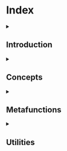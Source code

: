 <!-- Copyright 2024 Feng Mofan
SPDX-License-Identifier: Apache-2.0 -->

<h1>Index</h1>

<!-- Introduction -- Start -->
<details><summary><h2>Introduction</h2></summary>

<h3><a href="./docs/contents/introduction/vocabulary.md">Vocabulary</a></h3>

<h3><a href="./docs/contents/introduction/functional_nature.md">Functional Nature</a></h3>

</details>
<!-- Introduction -- End -->

<!-- Concepts -- Start -->
<details><summary><h2 id="ConceptsExample">Concepts</h2></summary>
  <!-- Mouldivore -- Start -->
  <details><summary><h3>Mouldivore</h3></summary>
    <table>
      <caption><b>Conceptualizations</b></caption>
      <thead>
        <tr>
          <th style="text-align: center">Name</th>
          <th style="text-align: center">Functionality</th>
        </tr>
      </thead>
      <tbody>
        <tr>
          <td><a href="./docs/contents/concepts/mouldivore/all_confess.doc.md">AllConfess</a></td>
          <td>Conceptualize a class template predicate</td>
        </tr>
        <tr>
          <td><a href="./docs/contents/concepts/mouldivore/all_deceive.doc.md">AllDeceive</a></td>
          <td>Conceptualize the negation of a class template predicate</td>
        </tr>
        <tr>
          <td><a href="./docs/contents/concepts/mouldivore/any_confess.doc.md">AnyConfess</a></td>
          <td>Conceptualize a class template predicate</td>
        </tr>
        <tr>
          <td><a href="./docs/contents/concepts/mouldivore/any_deceive.doc.md">AnyDeceive</a></td>
          <td>Conceptualize the negation of a class template predicate</td>
        </tr>
        <tr>
          <td><a href="./docs/contents/concepts/mouldivore/confess.doc.md">Confess</a></td>
          <td>Conceptualize a class template predicate</td>
        </tr>
        <tr>
          <td><a href="./docs/contents/concepts/mouldivore/deceive.doc.md">Deceive</a></td>
          <td>Conceptualize the negation of a class template predicate</td>
        </tr>
      </tbody>
    </table>
  </details>
  <!-- Mouldivore -- End -->

  <!-- Pagelivore -- Start -->
  <details><summary><h3>Pagelivore</h3></summary>
    <table>
      <caption><b>Conceptualizations</b></caption>
      <thead>
        <tr>
          <th style="text-align: center">Name</th>
          <th style="text-align: center">Functionality</th>
        </tr>
      </thead>
      <tbody>
        <tr>
          <td><a href="./docs/contents/concepts/pagelivore/all_clarify.doc.md">AllClarify</a></td>
          <td>Conceptualize a class template predicate</td>
        </tr>
        <tr>
          <td><a href="./docs/contents/concepts/pagelivore/all_confess.doc.md">AllConfess</a></td>
          <td>Conceptualize a class template predicate</td>
        </tr>
        <tr>
          <td><a href="./docs/contents/concepts/pagelivore/all_deceive.doc.md">AllDeceive</a></td>
          <td>Conceptualize the negation of a class template predicate</td>
        </tr>
        <tr>
          <td><a href="./docs/contents/concepts/pagelivore/all_falsify.doc.md">AllFalsify</a></td>
          <td>Conceptualize the negation of a class template predicate</td>
        </tr>
        <tr>
          <td><a href="./docs/contents/concepts/pagelivore/any_clarify.doc.md">AnyClarify</a></td>
          <td>Conceptualize a class template predicate</td>
        </tr>
        <tr>
          <td><a href="./docs/contents/concepts/pagelivore/any_confess.doc.md">AnyConfess</a></td>
          <td>Conceptualize a class template predicate</td>
        </tr>
        <tr>
          <td><a href="./docs/contents/concepts/pagelivore/any_deceive.doc.md">AnyDeceive</a></td>
          <td>Conceptualize the negation of a class template predicate</td>
        </tr>
        <tr>
          <td><a href="./docs/contents/concepts/pagelivore/any_falsify.doc.md">AnyFalsify</a></td>
          <td>Conceptualize the negation of a class template predicate</td>
        </tr>
        <tr>
          <td><a href="./docs/contents/concepts/pagelivore/clarify.doc.md">Clarify</a></td>
          <td>Conceptualize a class template predicate</td>
        </tr>
        <tr>
          <td><a href="./docs/contents/concepts/pagelivore/confess.doc.md">Confess</a></td>
          <td>Conceptualize a class template predicate</td>
        </tr>
        <tr>
          <td><a href="./docs/contents/concepts/pagelivore/deceive.doc.md">Deceive</a></td>
          <td>Conceptualize the negation of a class template predicate</td>
        </tr>
        <tr>
          <td><a href="./docs/contents/concepts/pagelivore/falsify.doc.md">Falsify</a></td>
          <td>Conceptualize the negation of a class template predicate</td>
        </tr>
      </tbody>
    </table>
  </details>
  <!-- Pagelivore -- End -->

  <!-- Typelivore -- Start -->
  <details><summary><h3>Typelivore</h3></summary>
    <table>
      <caption><b>Conceptualizations</b></caption>
      <thead>
        <tr>
          <th style="text-align: center">Name</th>
          <th style="text-align: center">Functionality</th>
        </tr>
      </thead>
      <tbody>
        <tr>
          <td><a href="./docs/contents/concepts/typelivore/all_clarify.doc.md">AllClarify</a></td>
          <td>Conceptualize a callable type predicate</td>
        </tr>
        <tr>
          <td><a href="./docs/contents/concepts/typelivore/all_confess.doc.md">AllConfess</a></td>
          <td>Conceptualize a callable type predicate</td>
        </tr>
        <tr>
          <td><a href="./docs/contents/concepts/typelivore/all_deceive.doc.md">AllDeceive</a></td>
          <td>Conceptualize the negation of a callable type predicate</td>
        </tr>
        <tr>
          <td><a href="./docs/contents/concepts/typelivore/all_falsify.doc.md">AllFalsify</a></td>
          <td>Conceptualize the negation of a callable type predicate</td>
        </tr>
        <tr>
          <td><a href="./docs/contents/concepts/typelivore/any_clarify.doc.md">AnyClarify</a></td>
          <td>Conceptualize a callable type predicate</td>
        </tr>
        <tr>
          <td><a href="./docs/contents/concepts/typelivore/any_confess.doc.md">AnyConfess</a></td>
          <td>Conceptualize a callable type predicate</td>
        </tr>
        <tr>
          <td><a href="./docs/contents/concepts/typelivore/any_deceive.doc.md">AnyDeceive</a></td>
          <td>Conceptualize the negation of a callable type predicate</td>
        </tr>
        <tr>
          <td><a href="./docs/contents/concepts/typelivore/any_falsify.doc.md">AnyFalsify</a></td>
          <td>Conceptualize the negation of a callable type predicate</td>
        </tr>
        <tr>
          <td><a href="./docs/contents/concepts/typelivore/clarify.doc.md">Clarify</a></td>
          <td>Conceptualize a callable type predicate</td>
        </tr>
        <tr>
          <td><a href="./docs/contents/concepts/typelivore/confess.doc.md">Confess</a></td>
          <td>Conceptualize a callable type predicate</td>
        </tr>
        <tr>
          <td><a href="./docs/contents/concepts/typelivore/deceive.doc.md">Deceive</a></td>
          <td>Conceptualize the negation of a callable type predicate</td>
        </tr>
        <tr>
          <td><a href="./docs/contents/concepts/typelivore/falsify.doc.md">Falsify</a></td>
          <td>Conceptualize the negation of a callable type predicate</td>
        </tr>
      </tbody>
    </table>
  </details>
  <!-- Typelivore -- End -->

  <!-- Varybivore -- Start -->
  <details><summary><h3>Varybivore</h3></summary>
    <table>
      <caption><b>Conceptualizations</b></caption>
      <thead>
        <tr>
          <th style="text-align: center">Name</th>
          <th style="text-align: center">Functionality</th>
        </tr>
      </thead>
      <tbody>
        <tr>
          <td><a href="./docs/contents/concepts/varybivore/all_clarify.doc.md">AllClarify</a></td>
          <td>Conceptualize a callable predicate</td>
        </tr>
        <tr>
          <td><a href="./docs/contents/concepts/varybivore/all_confess.doc.md">AllConfess</a></td>
          <td>Conceptualize a callable predicate</td>
        </tr>
        <tr>
          <td><a href="./docs/contents/concepts/varybivore/all_deceive.doc.md">AllDeceive</a></td>
          <td>Conceptualize the negation of a callable predicate</td>
        </tr>
        <tr>
          <td><a href="./docs/contents/concepts/varybivore/all_falsify.doc.md">AllFalsify</a></td>
          <td>Conceptualize the negation of a callable predicate</td>
        </tr>
        <tr>
          <td><a href="./docs/contents/concepts/varybivore/any_clarify.doc.md">AnyClarify</a></td>
          <td>Conceptualize a callable predicate</td>
        </tr>
        <tr>
          <td><a href="./docs/contents/concepts/varybivore/any_confess.doc.md">AnyConfess</a></td>
          <td>Conceptualize a callable predicate</td>
        </tr>
        <tr>
          <td><a href="./docs/contents/concepts/varybivore/any_deceive.doc.md">AnyDeceive</a></td>
          <td>Conceptualize the negation of a callable predicate</td>
        </tr>
        <tr>
          <td><a href="./docs/contents/concepts/varybivore/any_falsify.doc.md">AnyFalsify</a></td>
          <td>Conceptualize the negation of a callable predicate</td>
        </tr>
        <tr>
          <td><a href="./docs/contents/concepts/varybivore/clarify.doc.md">Clarify</a></td>
          <td>Conceptualize a callable predicate</td>
        </tr>
        <tr>
          <td><a href="./docs/contents/concepts/varybivore/confess.doc.md">Confess</a></td>
          <td>Conceptualize a callable predicate</td>
        </tr>
        <tr>
          <td><a href="./docs/contents/concepts/varybivore/deceive.doc.md">Deceive</a></td>
          <td>Conceptualize the negation of a callable predicate</td>
        </tr>
        <tr>
          <td><a href="./docs/contents/concepts/varybivore/falsify.doc.md">Falsify</a></td>
          <td>Conceptualize the negation of a callable predicate</td>
        </tr>
      </tbody>
    </table>
  </details>
  <!-- Varybivore -- End -->
</details>
<!-- Concepts -- End -->

<!-- Metafunctions -- Start -->
<details><summary><h2>Metafunctions</h2></summary>
  <!-- Cotanivore -- Start -->
  <details><summary><h3>Cotanivore</h3></summary>
    <!-- List Modification -- Start -->
    <table>
      <caption><b>List Modifications</b></caption>
      <thead>
        <tr>
          <th style="text-align: center">Name</th>
          <th style="text-align: center">Functionality</th>
        </tr>
      </thead>
      <tbody>
        <tr>
          <td><a href="./docs/contents/metafunctions/cotanivore/kindred_repack.doc.md">KindredRepack</a></td>
          <td>Concatenate packed containers and then invoke an operation</td>
        </tr>
        <tr>
          <td><a href="./docs/contents/metafunctions/cotanivore/paste.doc.md">Paste</a></td>
          <td>Concatenate packed containers</td>
        </tr>
        <tr>
          <td><a href="./docs/contents/metafunctions/cotanivore/typical_paste.doc.md">TypicalPaste</a></td>
          <td>Concatenate packed containers</td>
        </tr>
      </tbody>
    </table>
    <!-- List Modification -- End -->
  </details>
  <!-- Cotanivore -- End -->

  <!-- Mouldivore -- Start -->
  <details><summary><h3>Mouldivore</h3></summary>
    <!-- List Modifications -- Start -->
    <table>
      <caption><b>List Modifications</b></caption>
      <thead>
        <tr>
          <th style="text-align: center">Name</th>
          <th style="text-align: center">Functionality</th>
        </tr>
      </thead>
      <tbody>
        <tr>
          <td><a href="./docs/contents/metafunctions/mouldivore/bi_cognate_classic_plume.doc.md">BiCognateClassicPlume</a></td>
          <td>Transform every item and then invoke an operation with the type results</td>
        </tr>
        <tr>
          <td><a href="./docs/contents/metafunctions/mouldivore/bi_cognate_plume.doc.md">BiCognatePlume</a></td>
          <td>Transform every item and then invoke an operation</td>
        </tr>
        <tr>
          <td><a href="./docs/contents/metafunctions/mouldivore/cognate_classic_modify.doc.md">CognateClassicModify</a></td>
          <td>Transform elements at given positions and then invoke an operation</td>
        </tr>
        <tr>
          <td><a href="./docs/contents/metafunctions/mouldivore/cognate_classic_transform.doc.md">CognateClassicTransform</a></td>
          <td>Transform elements that satisfy all given predicates and then invoke an operation</td>
        </tr>
        <tr>
          <td><a href="./docs/contents/metafunctions/mouldivore/cognate_erase.doc.md">CognateErase</a></td>
          <td>Remove elements within a given range and then invoke an operation</td>
        </tr>
        <tr>
          <td><a href="./docs/contents/metafunctions/mouldivore/cognate_filter.doc.md">CognateFilter</a></td>
          <td>Remove elements that satisfy all given predicates and then invoke an operation</td>
        </tr>
        <tr>
          <td><a href="./docs/contents/metafunctions/mouldivore/cognate_front.doc.md">CognateFront</a></td>
          <td>Collect elements from the front and then invoke an operation</td>
        </tr>
        <tr>
          <td><a href="./docs/contents/metafunctions/mouldivore/cognate_harvest.doc.md">CognateHarvest</a></td>
          <td>Collect the type results of the elements and then invoke an operation</td>
        </tr>
        <tr>
          <td><a href="./docs/contents/metafunctions/mouldivore/cognate_inject.doc.md">CognateInject</a></td>
          <td>Insert another list into a given position and then invoke an operation</td>
        </tr>
        <tr>
          <td><a href="./docs/contents/metafunctions/mouldivore/cognate_insert.doc.md">CognateInsert</a></td>
          <td>Insert elements into given positions and then invoke an operation</td>
        </tr>
        <tr>
          <td><a href="./docs/contents/metafunctions/mouldivore/cognate_modify.doc.md">CognateModify</a></td>
          <td>Transform elements at given positions and then invoke an operation</td>
        </tr>
        <tr>
          <td><a href="./docs/contents/metafunctions/mouldivore/cognate_remove.doc.md">CognateRemove</a></td>
          <td>Remove elements at given positions and then invoke an operation</td>
        </tr>
        <tr>
          <td><a href="./docs/contents/metafunctions/mouldivore/cognate_repeat.doc.md">CognateRepeat</a></td>
          <td>Repeat a list given times and then invoke an operation</td>
        </tr>
        <tr>
          <td><a href="./docs/contents/metafunctions/mouldivore/cognate_reverse.doc.md">CognateReverse</a></td>
          <td>Reverse the order of the elements and then invoke an operation</td>
        </tr>
        <tr>
          <td><a href="./docs/contents/metafunctions/mouldivore/cognate_rotate.doc.md">CognateRotate</a></td>
          <td>Move elements of a given amount from the front to the end and then invoke an operation</td>
        </tr>
        <tr>
          <td><a href="./docs/contents/metafunctions/mouldivore/cognate_slice.doc.md">CognateSlice</a></td>
          <td>Collect elements within a given range and then invoke an operation</td>
        </tr>
        <tr>
          <td><a href="./docs/contents/metafunctions/mouldivore/cognate_transform.doc.md">CognateTransform</a></td>
          <td>Transform elements that satisfy all given predicates and then invoke an operation</td>
        </tr>
        <tr>
          <td><a href="./docs/contents/metafunctions/mouldivore/repack.doc.md">Repack</a></td>
          <td>Concatenate packed containers and then invoke an operation</td>
        </tr>
        <tr>
          <td><a href="./docs/contents/metafunctions/mouldivore/sieve.doc.md">Sieve</a></td>
          <td>Remove elements that satisfy all given predicates</td>
        </tr>
      </tbody>
    </table>
    <!-- List Modifications -- End -->
    <!-- Higher-Order Modifications -- Start -->
    <table>
      <caption><b>Higher-Order Modifications</b></caption>
      <thead>
        <tr>
          <th style="text-align: center">Name</th>
          <th style="text-align: center">Functionality</th>
        </tr>
      </thead>
      <tbody>
        <tr>
          <td><a href="./docs/contents/metafunctions/mouldivore/agent.doc.md">Agent</a></td>
          <td>Invoke an operation with the elements inside a packed container</td>
        </tr>
        <tr>
          <td><a href="./docs/contents/metafunctions/mouldivore/bind_back.doc.md">BindBack</a></td>
          <td>Fix rear arguments of an operation</td>
        </tr>
        <tr>
          <td><a href="./docs/contents/metafunctions/mouldivore/bind_front.doc.md">BindFront</a></td>
          <td>Fix the front arguments of an operation</td>
        </tr>
        <tr>
          <td><a href="./docs/contents/metafunctions/mouldivore/bind.doc.md">Bind</a></td>
          <td>Fix arguments of an operation at given positions</td>
        </tr>
        <tr>
          <td><a href="./docs/contents/metafunctions/mouldivore/classic_trek.doc.md">ClassicTrek</a></td>
          <td>Compose operations</td>
        </tr>
        <tr>
          <td><a href="./docs/contents/metafunctions/mouldivore/classic_trip.doc.md">ClassicTrip</a></td>
          <td>Compose operations</td>
        </tr>
        <tr>
          <td><a href="./docs/contents/metafunctions/mouldivore/conceal.doc.md">Conceal</a></td>
          <td>Reform an operation so that it returns its result using member <code>type</code></td>
        </tr>
        <tr>
          <td><a href="./docs/contents/metafunctions/mouldivore/conjunction.doc.md">Conjunction</a></td>
          <td>Combine predicates using <code>&&</code></td>
        </tr>
        <tr>
          <td><a href="./docs/contents/metafunctions/mouldivore/disjunction.doc.md">Disjunction</a></td>
          <td>Combine predicates using <code>||</code></td>
        </tr>
        <tr>
          <td><a href="./docs/contents/metafunctions/mouldivore/flip.doc.md">Flip</a></td>
          <td>Reverse the first two layers of a metafunction</td>
        </tr>
        <tr>
          <td><a href="./docs/contents/metafunctions/mouldivore/negation.doc.md">Negation</a></td>
          <td>Turn a predicate into its negation</td>
        </tr>
        <tr>
          <td><a href="./docs/contents/metafunctions/mouldivore/reveal.doc.md">Reveal</a></td>
          <td>Reform an operation so that it returns its type result directly</td>
        </tr>
        <tr>
          <td><a href="./docs/contents/metafunctions/mouldivore/skip.doc.md">Skip</a></td>
          <td>Move the 0th layer of a metafunction to the end of its invocation order</td>
        </tr>
        <tr>
          <td><a href="./docs/contents/metafunctions/mouldivore/trek.doc.md">Trek</a></td>
          <td>Compose operations</td>
        </tr>
        <tr>
          <td><a href="./docs/contents/metafunctions/mouldivore/trip.doc.md">Trip</a></td>
          <td>Compose operations</td>
        </tr>
      </tbody>
    </table>
    <!-- Higher-Order Modifications -- End -->
    <!-- List Examinations -- Start -->
    <table>
      <caption><b>List Examinations</b></caption>
      <thead>
        <tr>
          <th style="text-align: center">Name</th>
          <th style="text-align: center">Functionality</th>
        </tr>
      </thead>
      <tbody>
        <tr>
          <td><a href="./docs/contents/metafunctions/mouldivore/among.doc.md">Among</a></td>
          <td>Pick out the container at a given index</td>
        </tr>
        <tr>
          <td><a href="./docs/contents/metafunctions/mouldivore/find.doc.md">Find</a></td>
          <td>Find the first element that satisfies all given predicates</td>
        </tr>
        <tr>
          <td><a href="./docs/contents/metafunctions/mouldivore/independent_find.doc.md">IndependentFind</a></td>
          <td>Find the first element that satisfies all given predicates</td>
        </tr>
        <tr>
          <td><a href="./docs/contents/metafunctions/mouldivore/independent_left_interview.doc.md">IndependentLeftInterview</a></td>
          <td>Find the first element that satisfies all given predicates modified by binding fixed arguments to the front</td>
        </tr>
        <tr>
          <td><a href="./docs/contents/metafunctions/mouldivore/independent_right_interview.doc.md">IndependentRightInterview</a></td>
          <td>Find the first element that satisfies all given predicates modified by binding fixed arguments to the back</td>
        </tr>
        <tr>
          <td><a href="./docs/contents/metafunctions/mouldivore/left_interview.doc.md">LeftInterview</a></td>
          <td>Find the first element that satisfies all given predicates modified by binding fixed arguments to the front</td>
        </tr>
        <tr>
          <td><a href="./docs/contents/metafunctions/mouldivore/left_review.doc.md">LeftReview</a></td>
          <td>Check if every relative-order-preserving pair satisfies a predicate</td>
        </tr>
        <tr>
          <td><a href="./docs/contents/metafunctions/mouldivore/look_for.doc.md">LookFor</a></td>
          <td>Find the first element that satisfies a given predicate</td>
        </tr>
        <tr>
          <td><a href="./docs/contents/metafunctions/mouldivore/right_interview.doc.md">RightInterview</a></td>
          <td>Find the first element that satisfies all given predicates modified by binding fixed arguments to the back</td>
        </tr>
        <tr>
          <td><a href="./docs/contents/metafunctions/mouldivore/right_review.doc.md">RightReview</a></td>
          <td>Check if every relative-order-reversing pair satisfies a predicate</td>
        </tr>
      </tbody>
    </table>
    <!-- List Examinations -- End -->
    <!-- Entity Examinations -- Start -->
    <table>
      <caption><b>Entity Examinations</b></caption>
      <thead>
        <tr>
          <th style="text-align: center">Name</th>
          <th style="text-align: center">Functionality</th>
        </tr>
      </thead>
      <tbody>
        <tr>
          <td><a href="./docs/contents/metafunctions/mouldivore/is_specialization_of.doc.md">IsSpecializationOf</a></td>
          <td>Check if a type is a specialization of a class template</td>
        </tr>
      </tbody>
    </table>
    <!-- Entity Examinations -- End -->
    <!-- Algorithms -- Start -->
    <table>
      <caption><b>Algorithms</b></caption>
      <thead>
        <tr>
          <th style="text-align: center">Name</th>
          <th style="text-align: center">Functionality</th>
        </tr>
      </thead>
      <tbody>
        <tr>
          <td><a href="./docs/contents/metafunctions/mouldivore/classic_recur.doc.md">ClassicRecur</a></td>
          <td>Apply an operation repeatedly until the result satisfies all given predicates</td>
        </tr>
        <tr>
          <td><a href="./docs/contents/metafunctions/mouldivore/fold_left_first.doc.md">FoldLeftFirst</a></td>
          <td>Left-fold a list using an operation with the first element as the initiator</td>
        </tr>
        <tr>
          <td><a href="./docs/contents/metafunctions/mouldivore/fold_left.doc.md">FoldLeft</a></td>
          <td>Left-fold a list using an operation with a given initiator</td>
        </tr>
        <tr>
          <td><a href="./docs/contents/metafunctions/mouldivore/fold_right_last.doc.md">FoldRightLast</a></td>
          <td>Right-fold a list using an operation with the last element as the initiator</td>
        </tr>
        <tr>
          <td><a href="./docs/contents/metafunctions/mouldivore/fold_right.doc.md">FoldRight</a></td>
          <td>Right-fold a list using an operation with a given initiator</td>
        </tr>
        <tr>
          <td><a href="./docs/contents/metafunctions/mouldivore/recur.doc.md">Recur</a></td>
          <td>Apply an operation repeatedly until the result satisfies all given predicates</td>
        </tr>
        <tr>
          <td><a href="./docs/contents/metafunctions/mouldivore/situational.doc.md">Situational</a></td>
          <td>Return the first or the second element according to whether the list of all elements satisfies all given predicates</td>
        </tr>
      </tbody>
    </table>
    <!-- Algorithms -- End -->
  </details>
  <!-- Mouldivore -- End -->

  <!-- Omennivore -- Start -->
  <details><summary><h3>Omennivore</h3></summary>
    <!-- List Modifications -- Start -->
    <table>
      <caption><b>List Modifications</b></caption>
      <thead>
        <tr>
          <th style="text-align: center">Name</th>
          <th style="text-align: center">Functionality</th>
        </tr>
      </thead>
      <tbody>
        <tr>
          <td><a href="./docs/contents/metafunctions/omennivore/bi_harvest.doc.md">BiHarvest</a></td>
          <td>Collect the type results or the value results of the elements and then invoke an operation</td>
        </tr>
        <tr>
          <td><a href="./docs/contents/metafunctions/omennivore/classic_modify_types.doc.md">ClassicModifyTypes</a></td>
          <td>Transform elements at given positions and then invoke an operation</td>
        </tr>
        <tr>
          <td><a href="./docs/contents/metafunctions/omennivore/easy_kindred_repack.doc.md">EasyKindredRepack</a></td>
          <td>Concatenate packed vessels and then invoke an operation</td>
        </tr>
        <tr>
          <td><a href="./docs/contents/metafunctions/omennivore/easy_paste.doc.md">EasyPaste</a></td>
          <td>Concatenate packed vessels</td>
        </tr>
        <tr>
          <td><a href="./docs/contents/metafunctions/omennivore/easy_typical_paste.doc.md">EasyTypicalPaste</a></td>
          <td>Concatenate packed vessels</td>
        </tr>
        <tr>
          <td><a href="./docs/contents/metafunctions/omennivore/extend_back.doc.md">ExtendBack</a></td>
          <td>Append items to the back</td>
        </tr>
        <tr>
          <td><a href="./docs/contents/metafunctions/omennivore/extend_back.doc.md">ExtendFront</a></td>
          <td>Append items to the front</td>
        </tr>
        <tr>
          <td><a href="./docs/contents/metafunctions/omennivore/insert_types.doc.md">InsertTypes</a></td>
          <td>Insert elements into given positions and then invoke an operation</td>
        </tr>
        <tr>
          <td><a href="./docs/contents/metafunctions/omennivore/insert_values.doc.md">InsertValues</a></td>
          <td>Insert variables into given positions and then invoke an operation</td>
        </tr>
        <tr>
          <td><a href="./docs/contents/metafunctions/omennivore/modify_types.doc.md">ModifyTypes</a></td>
          <td>Transform elements at given positions and then invoke an operation</td>
        </tr>
        <tr>
          <td><a href="./docs/contents/metafunctions/omennivore/modify_values.doc.md">ModifyValues</a></td>
          <td>Transform variables at given positions and then invoke an operation</td>
        </tr>
        <tr>
          <td><a href="./docs/contents/metafunctions/omennivore/remove_types.doc.md">RemoveTypes</a></td>
          <td>Remove elements at given positions and then invoke an operation</td>
        </tr>
        <tr>
          <td><a href="./docs/contents/metafunctions/omennivore/remove_values.doc.md">RemoveValues</a></td>
          <td>Remove variables at given positions and then invoke an operation</td>
        </tr>
      </tbody>
    </table>
    <!-- List Modifications -- End -->
    <!-- Higher-Order Modifications -- Start -->
    <table>
      <caption><b>Higher-Order Modifications</b></caption>
      <thead>
        <tr>
          <th style="text-align: center">Name</th>
          <th style="text-align: center">Functionality</th>
        </tr>
      </thead>
      <tbody>
        <tr>
          <td><a href="./docs/contents/metafunctions/omennivore/laborious_press.doc.md">LaboriousPress</a></td>
          <td>Flatten the layers of a metafunction</td>
        </tr>
        <tr>
          <td><a href="./docs/contents/metafunctions/omennivore/press.doc.md">Press</a></td>
          <td>Flatten the layers of a metafunction</td>
        </tr>
        <tr>
          <td><a href="./docs/contents/metafunctions/omennivore/send.doc.md">Send</a></td>
          <td>Invoke an operation with the items inside a packed vessel</td>
        </tr>
      </tbody>
    </table>
    <!-- Higher-Order Modifications -- End -->
    <!-- Entity Examinations -- Start -->
    <table>
      <caption><b>Entity Examinations</b></caption>
      <thead>
        <tr>
          <th style="text-align: center">Name</th>
          <th style="text-align: center">Functionality</th>
        </tr>
      </thead>
      <tbody>
        <tr>
          <td><a href="./docs/contents/metafunctions/omennivore/among.doc.md">Among</a></td>
          <td>Pick out the item at a given index from a packed vessel</td>
        </tr>
        <tr>
          <td><a href="./docs/contents/metafunctions/omennivore/is_calmful.doc.md">IsCalmful</a></td>
          <td>Check if a type is a packed <code>Calm</code></td>
        </tr>
        <tr>
          <td><a href="./docs/contents/metafunctions/omennivore/is_coolful.doc.md">IsCoolful</a></td>
          <td>Check if a type is a packed <code>Cool</code></td>
        </tr>
        <tr>
          <td><a href="./docs/contents/metafunctions/omennivore/is_dawnful.doc.md">IsDawnful</a></td>
          <td>Check if a type is a packed <code>Dawn</code></td>
        </tr>
        <tr>
          <td><a href="./docs/contents/metafunctions/omennivore/is_flowful.doc.md">IsFlowful</a></td>
          <td>Check if a type is a packed <code>Flow</code></td>
        </tr>
        <tr>
          <td><a href="./docs/contents/metafunctions/omennivore/is_glowful.doc.md">IsGlowful</a></td>
          <td>Check if a type is a packed <code>Glow</code></td>
        </tr>
        <tr>
          <td><a href="./docs/contents/metafunctions/omennivore/is_gritful.doc.md">IsGritful</a></td>
          <td>Check if a type is a packed <code>Grit</code></td>
        </tr>
        <tr>
          <td><a href="./docs/contents/metafunctions/omennivore/is_hailful.doc.md">IsHailful</a></td>
          <td>Check if a type is a packed <code>Hail</code></td>
        </tr>
        <tr>
          <td><a href="./docs/contents/metafunctions/omennivore/is_moldful.doc.md">IsMoldful</a></td>
          <td>Check if a type is a packed <code>Mold</code></td>
        </tr>
        <tr>
          <td><a href="./docs/contents/metafunctions/omennivore/is_pageful.doc.md">IsPageful</a></td>
          <td>Check if a type is a packed <code>Page</code></td>
        </tr>
        <tr>
          <td><a href="./docs/contents/metafunctions/omennivore/is_railful.doc.md">IsRailful</a></td>
          <td>Check if a type is a packed <code>Rail</code></td>
        </tr>
        <tr>
          <td><a href="./docs/contents/metafunctions/omennivore/is_roadful.doc.md">IsRoadful</a></td>
          <td>Check if a type is a packed <code>Road</code></td>
        </tr>
        <tr>
          <td><a href="./docs/contents/metafunctions/omennivore/is_sailful.doc.md">IsSailful</a></td>
          <td>Check if a type is a packed <code>Sail</code></td>
        </tr>
        <tr>
          <td><a href="./docs/contents/metafunctions/omennivore/is_snowful.doc.md">IsSnowful</a></td>
          <td>Check if a type is a packed <code>Snow</code></td>
        </tr>
        <tr>
          <td><a href="./docs/contents/metafunctions/omennivore/is_willful.doc.md">IsWillful</a></td>
          <td>Check if a type is a packed <code>Will</code></td>
        </tr>
        <tr>
          <td><a href="./docs/contents/metafunctions/omennivore/total.doc.md">Total</a></td>
          <td>Count the number of items contained in a packed vessel</td>
        </tr>
        <tr>
          <td><a href="./docs/contents/metafunctions/omennivore/typical_among.doc.md">TypicalAmong</a></td>
          <td>Pick out the item at a given index from a packed vessel</td>
        </tr>
      </tbody>
    </table>
    <!-- Entity Examinations -- End -->
    <!-- Algorithms -- Start -->
    <table>
      <thead>
        <caption><b>Algorithms</b></caption>
        <tr>
          <th style="text-align: center">Name</th>
          <th style="text-align: center">Functionality</th>
        </tr>
      </thead>
      <tbody>
        <tr>
          <td><a href="./docs/contents/metafunctions/omennivore/zip.doc.md">Zip</a></td>
          <td>Zip packed vessels</td>
        </tr>
      </tbody>
    </table>
    <!-- Algorithms -- Start -->
  </details>
  <!-- Omennivore -- End -->

  <!-- Pagelivore -- Start -->
  <details><summary><h3>Pagelivore</h3></summary>
    <!-- List Modifications -- Start -->
    <table>
      <caption><b>List Modifications</b></caption>
      <thead>
        <tr>
          <th style="text-align: center">Name</th>
          <th style="text-align: center">Functionality</th>
        </tr>
      </thead>
      <tbody>
        <tr>
          <td><a href="./docs/contents/metafunctions/pagelivore/bi_cognate_gauge.doc.md">BiCognateGauge</a></td>
          <td>Transform every item and then invoke an operation with the value results</td>
        </tr>
        <tr>
          <td><a href="./docs/contents/metafunctions/pagelivore/cognate_erase.doc.md">CognateErase</a></td>
          <td>Remove variables within a given range and then invoke an operation</td>
        </tr>
        <tr>
          <td><a href="./docs/contents/metafunctions/pagelivore/cognate_filter.doc.md">CognateFilter</a></td>
          <td>Remove variables that satisfy all given predicates and then invoke an operation</td>
        </tr>
        <tr>
          <td><a href="./docs/contents/metafunctions/pagelivore/cognate_front.doc.md">CognateFront</a></td>
          <td>Collect variables from the front and then invoke an operation</td>
        </tr>
        <tr>
          <td><a href="./docs/contents/metafunctions/pagelivore/cognate_harvest.doc.md">CognateHarvest</a></td>
          <td>Collect the value results of the elements and then invoke an operation</td>
        </tr>
        <tr>
          <td><a href="./docs/contents/metafunctions/pagelivore/cognate_inject.doc.md">CognateInject</a></td>
          <td>Insert another list into a given position and then invoke an operation</td>
        </tr>
        <tr>
          <td><a href="./docs/contents/metafunctions/pagelivore/cognate_insert.doc.md">CognateInsert</a></td>
          <td>Insert variables into given positions and then invoke an operation</td>
        </tr>
        <tr>
          <td><a href="./docs/contents/metafunctions/pagelivore/cognate_modify.doc.md">CognateModify</a></td>
          <td>Transform variables at given positions and then invoke an operation</td>
        </tr>
        <tr>
          <td><a href="./docs/contents/metafunctions/pagelivore/cognate_remove.doc.md">CognateRemove</a></td>
          <td>Remove variables at given positions and then invoke an operation</td>
        </tr>
        <tr>
          <td><a href="./docs/contents/metafunctions/pagelivore/cognate_repeat.doc.md">CognateRepeat</a></td>
          <td>Repeat a list given times and then invoke an operation</td>
        </tr>
        <tr>
          <td><a href="./docs/contents/metafunctions/pagelivore/cognate_reverse.doc.md">CognateReverse</a></td>
          <td>Reverse the order of the variables and then invoke an operation</td>
        </tr>
        <tr>
          <td><a href="./docs/contents/metafunctions/pagelivore/cognate_rise.doc.md">CognateRise</a></td>
          <td>Arrange variables in ascending order and then invoke an operation</td>
        </tr>
        <tr>
          <td><a href="./docs/contents/metafunctions/pagelivore/cognate_rotate.doc.md">CognateRotate</a></td>
          <td>Move variables of a given amount from the front to the end and then invoke an operation</td>
        </tr>
        <tr>
          <td><a href="./docs/contents/metafunctions/pagelivore/cognate_segment.doc.md">CognateSegment</a></td>
          <td>Collect the differences between adjacent variables and then invoke an operation</td>
        </tr>
        <tr>
          <td><a href="./docs/contents/metafunctions/pagelivore/cognate_slice.doc.md">CognateSlice</a></td>
          <td>Collect variables within a given range and then invoke an operation</td>
        </tr>
        <tr>
          <td><a href="./docs/contents/metafunctions/pagelivore/cognate_transform.doc.md">CognateTransform</a></td>
          <td>Transform variables that satisfy all given predicates and then invoke an operation</td>
        </tr>
        <tr>
          <td><a href="./docs/contents/metafunctions/pagelivore/repack.doc.md">Repack</a></td>
          <td>Concatenate packed sequences and then invoke an operation</td>
        </tr>
        <tr>
          <td><a href="./docs/contents/metafunctions/pagelivore/sieve.doc.md">Sieve</a></td>
          <td>Remove variables that satisfy all given predicates</td>
        </tr>
      </tbody>
    </table>
    <!-- List Modifications -- End -->
    <!-- Higher-Order Modifications -- Start -->
    <table>
      <caption><b>Higher-Order Modifications</b></caption>
      <thead>
        <tr>
          <th style="text-align: center">Name</th>
          <th style="text-align: center">Functionality</th>
        </tr>
      </thead>
      <tbody>
        <tr>
          <td><a href="./docs/contents/metafunctions/pagelivore/agent.doc.md">Agent</a></td>
          <td>Invoke an operation with the variables inside a packed sequence</td>
        </tr>
        <tr>
          <td><a href="./docs/contents/metafunctions/pagelivore/bind_back.doc.md">BindBack</a></td>
          <td>Fix rear arguments of an operation</td>
        </tr>
        <tr>
          <td><a href="./docs/contents/metafunctions/pagelivore/bind_front.doc.md">BindFront</a></td>
          <td>Fix the front arguments of an operation</td>
        </tr>
        <tr>
          <td><a href="./docs/contents/metafunctions/pagelivore/bind.doc.md">Bind</a></td>
          <td>Fix arguments of an operation at given positions</td>
        </tr>
        <tr>
          <td><a href="./docs/contents/metafunctions/pagelivore/classic_trek.doc.md">ClassicTrek</a></td>
          <td>Compose operations</td>
        </tr>
        <tr>
          <td><a href="./docs/contents/metafunctions/pagelivore/classic_trip.doc.md">ClassicTrip</a></td>
          <td>Compose operations</td>
        </tr>
        <tr>
          <td><a href="./docs/contents/metafunctions/pagelivore/conceal.doc.md">Conceal</a></td>
          <td>Reform an operation so that it returns its result using member <code>type</code></td>
        </tr>
        <tr>
          <td><a href="./docs/contents/metafunctions/pagelivore/conjunction.doc.md">Conjunction</a></td>
          <td>Combine predicates using <code>&&</code></td>
        </tr>
        <tr>
          <td><a href="./docs/contents/metafunctions/pagelivore/disjunction.doc.md">Disjunction</a></td>
          <td>Combine predicates using <code>||</code></td>
        </tr>
        <tr>
          <td><a href="./docs/contents/metafunctions/pagelivore/flip.doc.md">Flip</a></td>
          <td>Reverse the first two layers of a metafunction</td>
        </tr>
        <tr>
          <td><a href="./docs/contents/metafunctions/pagelivore/negation.doc.md">Negation</a></td>
          <td>Turn a predicate into its negation</td>
        </tr>
        <tr>
          <td><a href="./docs/contents/metafunctions/pagelivore/reveal.doc.md">Reveal</a></td>
          <td>Reform an operation so that it returns its type result directly</td>
        </tr>
        <tr>
          <td><a href="./docs/contents/metafunctions/pagelivore/skip.doc.md">Skip</a></td>
          <td>Move the 0th layer of a metafunction to the end of its invocation order</td>
        </tr>
        <tr>
          <td><a href="./docs/contents/metafunctions/pagelivore/trek.doc.md">Trek</a></td>
          <td>Compose operations</td>
        </tr>
        <tr>
          <td><a href="./docs/contents/metafunctions/pagelivore/trip.doc.md">Trip</a></td>
          <td>Compose operations</td>
        </tr>
      </tbody>
    </table>
    <!-- Higher-Order Modifications -- End -->
    <!-- List Examinations -- Start -->
    <table>
      <caption><b>List Examinations</b></caption>
      <thead>
        <tr>
          <th style="text-align: center">Name</th>
          <th style="text-align: center">Functionality</th>
        </tr>
      </thead>
      <tbody>
        <tr>
          <td><a href="./docs/contents/metafunctions/pagelivore/among.doc.md">Among</a></td>
          <td>Pick out the sequence at a given index</td>
        </tr>
        <tr>
          <td><a href="./docs/contents/metafunctions/pagelivore/cognate_observe.doc.md">CognateObserve</a></td>
          <td>Collect indices of variables that are true and then invoke an operation</td>
        </tr>
        <tr>
          <td><a href="./docs/contents/metafunctions/pagelivore/find.doc.md">Find</a></td>
          <td>Find the first variable that satisfies all given predicates</td>
        </tr>
        <tr>
          <td><a href="./docs/contents/metafunctions/pagelivore/independent_find.doc.md">IndependentFind</a></td>
          <td>Find the first variable that satisfies all given predicates</td>
        </tr>
        <tr>
          <td><a href="./docs/contents/metafunctions/pagelivore/independent_left_interview.doc.md">IndependentLeftInterview</a></td>
          <td>Find the first variable that satisfies all given predicates modified by binding fixed arguments to the front</td>
        </tr>
        <tr>
          <td><a href="./docs/contents/metafunctions/pagelivore/independent_right_interview.doc.md">IndependentRightInterview</a></td>
          <td>Find the first variable that satisfies all given predicates modified by binding fixed arguments to the back</td>
        </tr>
        <tr>
          <td><a href="./docs/contents/metafunctions/pagelivore/left_interview.doc.md">LeftInterview</a></td>
          <td>Find the first variable that satisfies all given predicates modified by binding fixed arguments to the front</td>
        </tr>
        <tr>
          <td><a href="./docs/contents/metafunctions/pagelivore/left_review.doc.md">LeftReview</a></td>
          <td>Check if every relative-order-preserving pair satisfies a predicate</td>
        </tr>
        <tr>
          <td><a href="./docs/contents/metafunctions/pagelivore/look_for.doc.md">LookFor</a></td>
          <td>Find the first variable that satisfies a given predicate</td>
        </tr>
        <tr>
          <td><a href="./docs/contents/metafunctions/pagelivore/right_interview.doc.md">RightInterview</a></td>
          <td>Find the first variable that satisfies all given predicates modified by binding fixed arguments to the back</td>
        </tr>
        <tr>
          <td><a href="./docs/contents/metafunctions/pagelivore/right_review.doc.md">RightReview</a></td>
          <td>Check if every relative-order-reversing pair satisfies a predicate</td>
        </tr>
        <tr>
          <td><a href="./docs/contents/metafunctions/pagelivore/terse_independent_find.doc.md">TerseIndependentFind</a></td>
          <td>Find the first variable that satisfies all given predicates</td>
        </tr>
        <tr>
          <td><a href="./docs/contents/metafunctions/pagelivore/terse_independent_left_interview.doc.md">TerseIndependentLeftInterview</a></td>
          <td>Find the first variable that satisfies all given predicates modified by binding fixed arguments to the front</td>
        </tr>
        <tr>
          <td><a href="./docs/contents/metafunctions/pagelivore/terse_independent_right_interview.doc.md">TerseIndependentRightInterview</a></td>
          <td>Find the first variable that satisfies all given predicates modified by binding fixed arguments to the back</td>
        </tr>
      </tbody>
    </table>
    <!-- List Examinations -- End -->
    <!-- Entity Examinations -- Start -->
    <table>
      <caption><b>Entity Examinations</b></caption>
      <thead>
        <tr>
          <th style="text-align: center">Name</th>
          <th style="text-align: center">Functionality</th>
        </tr>
      </thead>
      <tbody>
        <tr>
          <td><a href="./docs/contents/metafunctions/pagelivore/is_specialization_of.doc.md">IsSpecializationOf</a></td>
          <td>Check if a type is a specialization of a class template</td>
        </tr>
      </tbody>
    </table>
    <!-- Item Examination -- End -->
    <!-- Algorithms -- Start -->
    <table>
      <caption><b>Algorithms</b></caption>
      <thead>
        <tr>
          <th style="text-align: center">Name</th>
          <th style="text-align: center">Functionality</th>
        </tr>
      </thead>
      <tbody>
        <tr>
          <td><a href="./docs/contents/metafunctions/pagelivore/fold_left_first.doc.md">FoldLeftFirst</a></td>
          <td>Left-fold a list using an operation with the first variable as the initiator</td>
        </tr>
        <tr>
          <td><a href="./docs/contents/metafunctions/pagelivore/fold_left.doc.md">FoldLeft</a></td>
          <td>Left-fold a list using an operation with a given initiator</td>
        </tr>
        <tr>
          <td><a href="./docs/contents/metafunctions/pagelivore/fold_right_last.doc.md">FoldRightLast</a></td>
          <td>Right-fold a list using an operation with the last variable as the initiator</td>
        </tr>
        <tr>
          <td><a href="./docs/contents/metafunctions/pagelivore/fold_right.doc.md">FoldRight</a></td>
          <td>Right-fold a list using an operation with a given initiator</td>
        </tr>
        <tr>
          <td><a href="./docs/contents/metafunctions/pagelivore/situational.doc.md">Situational</a></td>
          <td>Return the first or the second variable according to whether the list of all variables satisfies all given predicates</td>
        </tr>
      </tbody>
    </table>
    <!-- Algorithms -- End -->
  </details>
  <!-- Pagelivore -- End -->

  <!-- Raillivore -- Start -->
  <details><summary><h3>Raillivore</h3></summary>
    <!-- Higher-Order Modifications -- Start -->
    <table>
      <caption><b>Higher-Order Modifications</b></caption>
      <thead>
        <tr>
          <th style="text-align: center">Name</th>
          <th style="text-align: center">Functionality</th>
        </tr>
      </thead>
      <tbody>
        <tr>
          <td><a href="./docs/contents/metafunctions/raillivore/agent.doc.md">Agent</a></td>
          <td>Invoke an operation with the sequences inside a packed stockroom</td>
        </tr>
        <tr>
          <td><a href="./docs/contents/metafunctions/raillivore/bind_back.doc.md">BindBack</a></td>
          <td>Fix rear arguments of an operation</td>
        </tr>
        <tr>
          <td><a href="./docs/contents/metafunctions/raillivore/bind_front.doc.md">BindFront</a></td>
          <td>Fix the front arguments of an operation</td>
        </tr>
        <tr>
          <td><a href="./docs/contents/metafunctions/raillivore/classic_trek.doc.md">ClassicTrek</a></td>
          <td>Compose operations</td>
        </tr>
        <tr>
          <td><a href="./docs/contents/metafunctions/raillivore/classic_trip.doc.md">ClassicTrip</a></td>
          <td>Compose operations</td>
        </tr>
        <tr>
          <td><a href="./docs/contents/metafunctions/raillivore/conceal.doc.md">Conceal</a></td>
          <td>Reform an operation so that it returns its result using member <code>type</code></td>
        </tr>
        <tr>
          <td><a href="./docs/contents/metafunctions/raillivore/flip.doc.md">Flip</a></td>
          <td>Reverse the first two layers of a metafunction</td>
        </tr>
        </tr>
        <tr>
          <td><a href="./docs/contents/metafunctions/raillivore/reveal.doc.md">Reveal</a></td>
          <td>Reform an operation so that it returns its type result directly</td>
        </tr>
        <tr>
          <td><a href="./docs/contents/metafunctions/raillivore/skip.doc.md">Skip</a></td>
          <td>Move the 0th layer of a metafunction to the end of its invocation order</td>
        </tr>
        <tr>
          <td><a href="./docs/contents/metafunctions/raillivore/trek.doc.md">Trek</a></td>
          <td>Compose operations</td>
        </tr>
        <tr>
          <td><a href="./docs/contents/metafunctions/raillivore/trip.doc.md">Trip</a></td>
          <td>Compose operations</td>
        </tr>
      </tbody>
    </table>
    <!-- Higher-Order Modifications -- End -->
  </details>
  <!-- Raillivore -- End -->

  <!-- Roadrivore -- Start -->
  <details><summary><h3>Roadrivore</h3></summary>
    <!-- Higher-Order Modifications -- Start -->
    <table>
      <caption><b>Higher-Order Modifications</b></caption>
      <thead>
        <tr>
          <th style="text-align: center">Name</th>
          <th style="text-align: center">Functionality</th>
        </tr>
      </thead>
      <tbody>
        <tr>
          <td><a href="./docs/contents/metafunctions/roadrivore/agent.doc.md">Agent</a></td>
          <td>Invoke an operation with the sequences inside a packed stockroom</td>
        </tr>
        <tr>
          <td><a href="./docs/contents/metafunctions/roadrivore/bind_back.doc.md">BindBack</a></td>
          <td>Fix rear arguments of an operation</td>
        </tr>
        <tr>
          <td><a href="./docs/contents/metafunctions/roadrivore/bind_front.doc.md">BindFront</a></td>
          <td>Fix the front arguments of an operation</td>
        </tr>
        <tr>
          <td><a href="./docs/contents/metafunctions/roadrivore/classic_trek.doc.md">ClassicTrek</a></td>
          <td>Compose operations</td>
        </tr>
        <tr>
          <td><a href="./docs/contents/metafunctions/roadrivore/classic_trip.doc.md">ClassicTrip</a></td>
          <td>Compose operations</td>
        </tr>
        <tr>
          <td><a href="./docs/contents/metafunctions/roadrivore/conceal.doc.md">Conceal</a></td>
          <td>Reform an operation so that it returns its result using member <code>type</code></td>
        </tr>
        <tr>
          <td><a href="./docs/contents/metafunctions/roadrivore/flip.doc.md">Flip</a></td>
          <td>Reverse the first two layers of a metafunction</td>
        </tr>
        </tr>
        <tr>
          <td><a href="./docs/contents/metafunctions/roadrivore/reveal.doc.md">Reveal</a></td>
          <td>Reform an operation so that it returns its type result directly</td>
        </tr>
        <tr>
          <td><a href="./docs/contents/metafunctions/roadrivore/skip.doc.md">Skip</a></td>
          <td>Move the 0th layer of a metafunction to the end of its invocation order</td>
        </tr>
        <tr>
          <td><a href="./docs/contents/metafunctions/roadrivore/trek.doc.md">Trek</a></td>
          <td>Compose operations</td>
        </tr>
        <tr>
          <td><a href="./docs/contents/metafunctions/roadrivore/trip.doc.md">Trip</a></td>
          <td>Compose operations</td>
        </tr>
      </tbody>
    </table>
    <!-- Higher-Order Modifications -- End -->
  </details>
  <!-- Roadrivore -- End -->

  <!-- Sequnivore -- Start -->
  <details><summary><h3>Sequnivore</h3></summary>
    <!-- List Modifications -- Start -->
    <table>
      <caption><b>List Modifications</b></caption>
      <thead>
        <tr>
          <th style="text-align: center">Name</th>
          <th style="text-align: center">Functionality</th>
        </tr>
      </thead>
      <tbody>
        <tr>
          <td><a href="./docs/contents/metafunctions/sequnivore/kindred_repack.doc.md">KindredRepack</a></td>
          <td>Concatenate packed sequences and then invoke an operation</td>
        </tr>
        <tr>
          <td><a href="./docs/contents/metafunctions/sequnivore/paste.doc.md">Paste</a></td>
          <td>Concatenate packed sequences</td>
        </tr>
        <tr>
          <td><a href="./docs/contents/metafunctions/sequnivore/typical_paste.doc.md">TypicalPaste</a></td>
          <td>Concatenate packed sequences</td>
        </tr>
      </tbody>
    </table>
    <!-- List Modifications -- End -->
  </details>
  <!-- Sequnivore -- End -->

  <!-- Stockivore -- Start -->
  <details><summary><h3>Stockivore</h3></summary>
    <!-- List Modifications -- Start -->
    <table>
      <caption><b>List Modifications</b></caption>
      <thead>
        <tr>
          <th style="text-align: center">Name</th>
          <th style="text-align: center">Functionality</th>
        </tr>
      </thead>
      <tbody>
        <tr>
          <td><a href="./docs/contents/metafunctions/stockivore/kindred_repack.doc.md">KindredRepack</a></td>
          <td>Concatenate packed stockrooms and then invoke an operation</td>
        </tr>
        <tr>
          <td><a href="./docs/contents/metafunctions/stockivore/paste.doc.md">Paste</td>
          <td>Concatenate packed stockrooms</td>
        </tr>
        <tr>
          <td><a href="./docs/contents/metafunctions/stockivore/typical_paste.doc.md">TypicalPaste</td>
          <td>Concatenate packed stockrooms</td>
        </tr>
      </tbody>
    </table>
    <!-- List Modifications -- End -->
  </details>
  <!-- Stockivore -- End -->

  <!-- Typelivore -- Start -->
  <details><summary><h3>Typelivore</h3></summary>
    <!-- List Modifications -- Start -->
    <table>
      <caption><b>List Modifications</b></caption>
      <thead>
        <tr>
          <th style="text-align: center">Name</th>
          <th style="text-align: center">Functionality</th>
        </tr>
      </thead>
      <tbody>
        <tr>
          <td><a href="./docs/contents/metafunctions/typelivore/classic_plume.doc.md">ClassicPlume</a></td>
          <td>Transform every element and then invoke an operation with the type results</td>
        </tr>
        <tr>
          <td><a href="./docs/contents/metafunctions/typelivore/conjure_set.doc.md">ConjureSet</a></td>
          <td>Collect all unique elements</td>
        </tr>
        <tr>
          <td><a href="./docs/contents/metafunctions/typelivore/diversity.doc.md">Diversity</a></td>
          <td>Collect all unique elements from a set and a list</td>
        </tr>
        <tr>
          <td><a href="./docs/contents/metafunctions/typelivore/duplicate.doc.md">Duplicate</a></td>
          <td>Create copies of an element and then invoke an operation</td>
        </tr>
        <tr>
          <td><a href="./docs/contents/metafunctions/typelivore/erase.doc.md">Erase</a></td>
          <td>Remove elements within a given range and then invoke an operation</td>
        </tr>
        <tr>
          <td><a href="./docs/contents/metafunctions/typelivore/front.doc.md">Front</a></td>
          <td>Collect elements from the front and then invoke an operation</td>
        </tr>
        <tr>
          <td><a href="./docs/contents/metafunctions/typelivore/gauge.doc.md">Gauge</a></td>
          <td>Transform every element and then invoke an operation with the value results</td>
        </tr>
        <tr>
          <td><a href="./docs/contents/metafunctions/typelivore/inject.doc.md">Inject</a></td>
          <td>Insert another list into a given position and then invoke an operation</td>
        </tr>
        <tr>
          <td><a href="./docs/contents/metafunctions/typelivore/make_set.doc.md">MakeSet</a></td>
          <td>Collect all unique elements</td>
        </tr>
        <tr>
          <td><a href="./docs/contents/metafunctions/typelivore/plume.doc.md">Plume</a></td>
          <td>Transform every element and then invoke an operation</td>
        </tr>
        <tr>
          <td><a href="./docs/contents/metafunctions/typelivore/pop.doc.md">Pop</a></td>
          <td>Remove the last element</td>
        </tr>
        <tr>
          <td><a href="./docs/contents/metafunctions/typelivore/reiterate.doc.md">Reiterate</a></td>
          <td>Repeat a list given times</td>
        </tr>
        <tr>
          <td><a href="./docs/contents/metafunctions/typelivore/rotate.doc.md">Rotate</a></td>
          <td>Move elements of a given amount from the front to the end and then invoke an operation</td>
        </tr>
        <tr>
          <td><a href="./docs/contents/metafunctions/typelivore/sensible_classic_plume.doc.md">SensibleClassicPlume</a></td>
          <td>Transform every element and then invoke an operation with the type results</td>
        </tr>
        <tr>
          <td><a href="./docs/contents/metafunctions/typelivore/sensible_gauge.doc.md">SensibleGauge</a></td>
          <td>Transform every element and then invoke an operation with the value results</td>
        </tr>
        <tr>
          <td><a href="./docs/contents/metafunctions/typelivore/sensible_plume.doc.md">SensiblePlume</a></td>
          <td>Transform every element and then invoke an operation</td>
        </tr>
        <tr>
          <td><a href="./docs/contents/metafunctions/typelivore/slice.doc.md">Slice</a></td>
          <td>Collect elements within a given range and then invoke an operation</td>
        </tr>
        <tr>
          <td><a href="./docs/contents/metafunctions/typelivore/turn_over.doc.md">TurnOver</a></td>
          <td>Reverse the order of the elements</td>
        </tr>
        <tr>
          <td><a href="./docs/contents/metafunctions/typelivore/typical_conjure_set.doc.md">TypicalConjureSet</a></td>
          <td>Collect all unique elements</td>
        </tr>
        <tr>
          <td><a href="./docs/contents/metafunctions/typelivore/typical_diversity.doc.md">TypicalDiversity</a></td>
          <td>Collect all unique elements from a set and a list</td>
        </tr>
        <tr>
          <td><a href="./docs/contents/metafunctions/typelivore/typical_pop.doc.md">TypicalPop</a></td>
          <td>Remove the last element</td>
        </tr>
        <tr>
          <td><a href="./docs/contents/metafunctions/typelivore/typical_reiterate.doc.md">TypicalReiterate</a></td>
          <td>Repeat a list given times</td>
        </tr>
        <tr>
          <td><a href="./docs/contents/metafunctions/typelivore/typical_turn_over.doc.md">TypicalTurnOver</a></td>
          <td>Reverse the order of the elements</td>
        </tr>
        <tr>
          <td><a href="./docs/contents/metafunctions/typelivore/upend.doc.md">Upend</a></td>
          <td>Reverse the order of the elements and then invoke an operation</td>
        </tr>
      </tbody>
    </table>
    <!-- List Modifications -- End -->
    <!-- List Examinations -- Start -->
    <table>
      <caption><b>List Examinations</b></caption>
      <thead>
        <tr>
          <th style="text-align: center">Name</th>
          <th style="text-align: center">Functionality</th>
        </tr>
      </thead>
      <tbody>
        <tr>
          <td><a href="./docs/contents/metafunctions/typelivore/amid.doc.md">Amid</a></td>
          <td>Pick out the element at a given index</td>
        </tr>
        <tr>
          <td><a href="./docs/contents/metafunctions/typelivore/amidst.doc.md">Amidst</a></td>
          <td>Pick out the element at a given index</td>
        </tr>
        <tr>
          <td><a href="./docs/contents/metafunctions/typelivore/among.doc.md">Among</a></td>
          <td>Pick out the element at a given index</td>
        </tr>
        <tr>
          <td><a href="./docs/contents/metafunctions/typelivore/are_distinct.doc.md">AreDistinct</a></td>
          <td>Check if every element is unique</td>
        </tr>
        <tr>
          <td><a href="./docs/contents/metafunctions/typelivore/are_overlapping.doc.md">AreOverlapping</a></td>
          <td>Check if a set and a list overlap</td>
        </tr>
        <tr>
          <td><a href="./docs/contents/metafunctions/typelivore/are_unique.doc.md">AreUnique</a></td>
          <td>Check if every element is unique</td>
        </tr>
        <tr>
          <td><a href="./docs/contents/metafunctions/typelivore/contains.doc.md">Contains</a></td>
          <td>Check if an element exists</td>
        </tr>
        <tr>
          <td><a href="./docs/contents/metafunctions/typelivore/has.doc.md">Has</a></td>
          <td>Check if a list contains every element of another list</td>
        </tr>
        <tr>
          <td><a href="./docs/contents/metafunctions/typelivore/kindred_find.doc.md">KindredFind</a></td>
          <td>Find the first element that satisfies all given predicates</td>
        </tr>
        <tr>
          <td><a href="./docs/contents/metafunctions/typelivore/kindred_left_interview.doc.md">KindredLeftInterview</a></td>
          <td>Find the first element that satisfies all given predicates modified by binding fixed arguments to the front</td>
        </tr>
        <tr>
          <td><a href="./docs/contents/metafunctions/typelivore/kindred_look_for.doc.md">KindredLookFor</a></td>
          <td>Find the first element that satisfies all given predicates</td>
        </tr>
        <tr>
          <td><a href="./docs/contents/metafunctions/typelivore/kindred_right_interview.doc.md">KindredRightInterview</a></td>
          <td>Find the first element that satisfies all given predicates modified by binding fixed arguments to the back</td>
        </tr>
        <tr>
          <td><a href="./docs/contents/metafunctions/typelivore/reconformed_kindred_left_interview.doc.md">ReconformedKindredLeftInterview</a></td>
          <td>Find the first element that satisfies all given predicates modified by binding fixed arguments to the front</td>
        </tr>
        <tr>
          <td><a href="./docs/contents/metafunctions/typelivore/sensible_left_interview.doc.md">SensibleLeftInterview</a></td>
          <td>Find the first element that satisfies all given predicates modified by binding fixed arguments to the front</td>
        </tr>
        <tr>
          <td><a href="./docs/contents/metafunctions/typelivore/sensible_right_interview.doc.md">SensibleRightInterview</a></td>
          <td>Find the first element that satisfies all given predicates modified by binding fixed arguments to the back</td>
        </tr>
        <tr>
          <td><a href="./docs/contents/metafunctions/typelivore/set_contains.doc.md">SetContains</a></td>
          <td>Check if an element exists in a set</td>
        </tr>
        <tr>
          <td><a href="./docs/contents/metafunctions/typelivore/typical_among.doc.md">TypicalAmong</a></td>
          <td>Pick out the element at a given index</td>
        </tr>
      </tbody>
    </table>
    <!-- List Examinations -- End -->
    <!-- Entity Examinations -- Start -->
    <table>
      <caption><b>Entity Examinations</b></caption>
      <thead>
        <tr>
          <th style="text-align: center">Name</th>
          <th style="text-align: center">Functionality</th>
        </tr>
      </thead>
      <tbody>
        <tr>
          <td><a href="./docs/contents/metafunctions/typelivore/is_different_from.doc.md">IsDifferentFrom</a></td>
          <td>Check if an element is different from another</td>
        </tr>
        <tr>
          <td><a href="./docs/contents/metafunctions/typelivore/is_different.doc.md">IsDifferent</a></td>
          <td>Check if the first element is different from the others</td>
        </tr>
        <tr>
          <td><a href="./docs/contents/metafunctions/typelivore/is_same_as.doc.md">IsSameAs</a></td>
          <td>Check if an element is the same as another</td>
        </tr>
        <tr>
          <td><a href="./docs/contents/metafunctions/typelivore/is_same.doc.md">IsSame</a></td>
          <td>Check if the first element is the same as the others</td>
        </tr>
      </tbody>
    </table>
    <!-- Entity Examinations -- Start -->
    <!-- Algorithms -- Start -->
    <table>
      <caption><b>Algorithms</b></caption>
      <thead>
        <tr>
          <th style="text-align: center">Name</th>
          <th style="text-align: center">Functionality</th>
        </tr>
      </thead>
      <tbody>
        <tr>
          <td><a href="./docs/contents/metafunctions/typelivore/any_conditional.doc.md">AnyConditional</a></td>
          <td>Return the first or the second element according to whether any of the given arguments is true</td>
        </tr>
        <tr>
          <td><a href="./docs/contents/metafunctions/typelivore/conditional.doc.md">Conditional</a></td>
          <td>Return the first or the second element according to whether all of the given arguments are true</td>
        </tr>
        <tr>
          <td><a href="./docs/contents/metafunctions/typelivore/kindred_classic_fold_left_first.doc.md">KindredClassicFoldLeftFirst</a></td>
          <td>Left-fold a list using an operation with the first element as the initiator</td>
        </tr>
        <tr>
          <td><a href="./docs/contents/metafunctions/typelivore/kindred_classic_fold_left.doc.md">KindredClassicFoldLeft</a></td>
          <td>Left-fold a list using an operation with a given initiator</td>
        </tr>
        <tr>
          <td><a href="./docs/contents/metafunctions/typelivore/kindred_fold_left_first.doc.md">KindredFoldLeftFirst</a></td>
          <td>Left-fold a list using an operation with the first element as the initiator</td>
        </tr>
        <tr>
          <td><a href="./docs/contents/metafunctions/typelivore/kindred_fold_left.doc.md">KindredFoldLeft</a></td>
          <td>Left-fold a list using an operation with a given initiator</td>
        </tr>
      </tbody>
    </table>
    <!-- Algorithms -- End -->
  </details>
  <!-- Typelivore -- End -->

  <!-- Varybivore -- Start -->
  <details><summary><h3>Varybivore</h3></summary>
    <!-- List Modifications -- Start -->
    <table>
      <caption><b>List Modifications</b></caption>
      <thead>
        <tr>
          <th style="text-align: center">Name</th>
          <th style="text-align: center">Functionality</th>
        </tr>
      </thead>
      <tbody>
        <tr>
          <td><a href="./docs/contents/metafunctions/varybivore/classic_plume.doc.md">ClassicPlume</a></td>
          <td>Transform every variable and then invoke an operation with the type results</td>
        </tr>
        <tr>
          <td><a href="./docs/contents/metafunctions/varybivore/diversity.doc.md">Diversity</a></td>
          <td>Collect all unique variables from a set and a list</td>
        </tr>
        <tr>
          <td><a href="./docs/contents/metafunctions/varybivore/duplicate.doc.md">Duplicate</a></td>
          <td>Create copies of an variable and then invoke an operation</td>
        </tr>
        <tr>
          <td><a href="./docs/contents/metafunctions/varybivore/erase.doc.md">Erase</a></td>
          <td>Remove variables within a given range and then invoke an operation</td>
        </tr>
        <tr>
          <td><a href="./docs/contents/metafunctions/varybivore/front.doc.md">Front</a></td>
          <td>Collect variables from the front and then invoke an operation</td>
        </tr>
        <tr>
          <td><a href="./docs/contents/metafunctions/varybivore/gauge.doc.md">Gauge</a></td>
          <td>Transform every variable and then invoke an operation with the value results</td>
        </tr>
        <tr>
          <td><a href="./docs/contents/metafunctions/varybivore/inject.doc.md">Inject</a></td>
          <td>Insert another list into a given position and then invoke an operation</td>
        </tr>
        <tr>
          <td><a href="./docs/contents/metafunctions/varybivore/make_set.doc.md">MakeSet</a></td>
          <td>Collect all unique variables</td>
        </tr>
        <tr>
          <td><a href="./docs/contents/metafunctions/varybivore/plume.doc.md">Plume</a></td>
          <td>Transform every variable and then invoke an operation</td>
        </tr>
        <tr>
          <td><a href="./docs/contents/metafunctions/varybivore/pop.doc.md">Pop</a></td>
          <td>Remove the last variable</td>
        </tr>
        <tr>
          <td><a href="./docs/contents/metafunctions/varybivore/reiterate.doc.md">Reiterate</a></td>
          <td>Repeat a list given times</td>
        </tr>
        <tr>
          <td><a href="./docs/contents/metafunctions/varybivore/rise.doc.md">Rise</a></td>
          <td>Arrange variables in ascending order and then invoke an operation</td>
        </tr>
        <tr>
          <td><a href="./docs/contents/metafunctions/varybivore/rotate.doc.md">Rotate</a></td>
          <td>Move variables of a given amount from the front to the end and then invoke an operation</td>
        </tr>
        <tr>
          <td><a href="./docs/contents/metafunctions/varybivore/sensible_classic_plume.doc.md">SensibleClassicPlume</a></td>
          <td>Transform every variable and then invoke an operation with the type results</td>
        </tr>
        <tr>
          <td><a href="./docs/contents/metafunctions/varybivore/sensible_gauge.doc.md">SensibleGauge</a></td>
          <td>Transform every variable and then invoke an operation with the value results</td>
        </tr>
        <tr>
          <td><a href="./docs/contents/metafunctions/varybivore/sensible_plume.doc.md">SensiblePlume</a></td>
          <td>Transform every variable and then invoke an operation</td>
        </tr>
        <tr>
          <td><a href="./docs/contents/metafunctions/varybivore/slice.doc.md">Slice</a></td>
          <td>Collect variables within a given range and then invoke an operation</td>
        </tr>
        <tr>
          <td><a href="./docs/contents/metafunctions/varybivore/turn_over.doc.md">TurnOver</a></td>
          <td>Reverse the order of the variables</td>
        </tr>
        <tr>
          <td><a href="./docs/contents/metafunctions/varybivore/typical_diversity.doc.md">TypicalDiversity</a></td>
          <td>Collect all unique variables from a set and a list</td>
        </tr>
        <tr>
          <td><a href="./docs/contents/metafunctions/varybivore/typical_pop.doc.md">TypicalPop</a></td>
          <td>Remove the last variable</td>
        </tr>
        <tr>
          <td><a href="./docs/contents/metafunctions/varybivore/typical_reiterate.doc.md">TypicalReiterate</a></td>
          <td>Repeat a list given times</td>
        </tr>
        <tr>
          <td><a href="./docs/contents/metafunctions/varybivore/typical_turn_over.doc.md">TypicalTurnOver</a></td>
          <td>Reverse the order of the variables</td>
        </tr>
        <tr>
          <td><a href="./docs/contents/metafunctions/varybivore/upend.doc.md">Upend</a></td>
          <td>Reverse the order of the variables and then invoke an operation</td>
        </tr>
      </tbody>
    </table>
    <!-- List Modifications -- End -->
    <!-- List Examinations -- Start -->
    <table>
      <caption><b>List Examinations</b></caption>
      <thead>
        <tr>
          <th style="text-align: center">Name</th>
          <th style="text-align: center">Functionality</th>
        </tr>
      </thead>
      <tbody>
        <tr>
          <td><a href="./docs/contents/metafunctions/varybivore/all.doc.md">All</a></td>
          <td>Check if all variables are true</td>
        </tr>
        <tr>
          <td><a href="./docs/contents/metafunctions/varybivore/amid.doc.md">Amid</a></td>
          <td>Pick out the variable at a given index</td>
        </tr>
        <tr>
          <td><a href="./docs/contents/metafunctions/varybivore/amidst.doc.md">Amidst</a></td>
          <td>Pick out the variable at a given index</td>
        </tr>
        <tr>
          <td><a href="./docs/contents/metafunctions/varybivore/among.doc.md">Among</a></td>
          <td>Pick out the variable at a given index</td>
        </tr>
        <tr>
          <td><a href="./docs/contents/metafunctions/varybivore/any.doc.md">Any</a></td>
          <td>Check if there exists a variable that is true</td>
        </tr>
        <tr>
          <td><a href="./docs/contents/metafunctions/varybivore/are_distinct.doc.md">AreDistinct</a></td>
          <td>Check if every variable is unique</td>
        </tr>
        <tr>
          <td><a href="./docs/contents/metafunctions/varybivore/are_overlapping.doc.md">AreOverlapping</a></td>
          <td>Check if a set and a list overlap</td>
        </tr>
        <tr>
          <td><a href="./docs/contents/metafunctions/varybivore/are_unique.doc.md">AreUnique</a></td>
          <td>Check if every variable is unique</td>
        </tr>
        <tr>
          <td><a href="./docs/contents/metafunctions/varybivore/contains.doc.md">Contains</a></td>
          <td>Check if an variable exists</td>
        </tr>
        <tr>
          <td><a href="./docs/contents/metafunctions/varybivore/kindred_find.doc.md">KindredFind</a></td>
          <td>Find the first variable that satisfies all given predicates</td>
        </tr>
        <tr>
          <td><a href="./docs/contents/metafunctions/varybivore/kindred_left_interview.doc.md">KindredLeftInterview</a></td>
          <td>Find the first variable that satisfies all given predicates modified by binding fixed arguments to the front</td>
        </tr>
        <tr>
          <td><a href="./docs/contents/metafunctions/varybivore/kindred_look_for.doc.md">KindredLookFor</a></td>
          <td>Find the first variable that satisfies all given predicates</td>
        </tr>
        <tr>
          <td><a href="./docs/contents/metafunctions/varybivore/kindred_right_interview.doc.md">KindredRightInterview</a></td>
          <td>Find the first variable that satisfies all given predicates modified by binding fixed arguments to the back</td>
        </tr>
        <tr>
          <td><a href="./docs/contents/metafunctions/varybivore/observe.doc.md">Observe</a></td>
          <td>Collect indices of variables that are true and then invoke an operation</td>
        </tr>
        <tr>
          <td><a href="./docs/contents/metafunctions/varybivore/sensible_left_interview.doc.md">SensibleLeftInterview</a></td>
          <td>Find the first variable that satisfies all given predicates modified by binding fixed arguments to the front</td>
        </tr>
        <tr>
          <td><a href="./docs/contents/metafunctions/varybivore/sensible_right_interview.doc.md">SensibleRightInterview</a></td>
          <td>Find the first variable that satisfies all given predicates modified by binding fixed arguments to the back</td>
        </tr>
        <tr>
          <td><a href="./docs/contents/metafunctions/varybivore/set_contains.doc.md">SetContains</a></td>
          <td>Check if an variable exists in a set</td>
        </tr>
      </tbody>
    </table>
    <!-- List Examinations -- End -->
    <!-- Entity Examinations -- Start -->
    <table>
      <caption><b>Entity Examinations</b></caption>
      <thead>
        <tr>
          <th style="text-align: center">Name</th>
          <th style="text-align: center">Functionality</th>
        </tr>
      </thead>
      <tbody>
        <tr>
          <td><a href="./docs/contents/metafunctions/varybivore/is_different_from.doc.md">IsDifferentFrom</a></td>
          <td>Check if an variable is different from another</td>
        </tr>
        <tr>
          <td><a href="./docs/contents/metafunctions/varybivore/is_different.doc.md">IsDifferent</a></td>
          <td>Check if the first variable is different from the others</td>
        </tr>
        <tr>
          <td><a href="./docs/contents/metafunctions/varybivore/is_same_as.doc.md">IsSameAs</a></td>
          <td>Check if an variable is the same as another</td>
        </tr>
        <tr>
          <td><a href="./docs/contents/metafunctions/varybivore/is_same.doc.md">IsSame</a></td>
          <td>Check if the first variable is the same as the others</td>
        </tr>
        <tr>
          <td><a href="./docs/contents/metafunctions/varybivore/solitary_is_different.doc.md">SolitaryIsDifferent</a></td>
          <td>Check if the two variables are different</td>
        </tr>
        <tr>
          <td><a href="./docs/contents/metafunctions/varybivore/solitary_is_same.doc.md">SolitaryIsSame</a></td>
          <td>Check if the two variables are the same</td>
        </tr>
      </tbody>
    </table>
    <!-- Entity Examinations -- Start -->
    <!-- Arithmetic Modifications -- Start -->
    <table>
      <caption><b>Arithmetic Modifications</b></caption>
      <thead>
        <tr>
          <th style="text-align: center">Name</th>
          <th style="text-align: center">Functionality</th>
        </tr>
      </thead>
      <tbody>
        <tr>
          <td><a href="./docs/contents/metafunctions/varybivore/add_to.doc.md">AddTo</a></td>
          <td>Add a list of variables to a target variable</td>
        </tr>
        <tr>
          <td><a href="./docs/contents/metafunctions/varybivore/add.doc.md">Add</a></td>
          <td>Sum up a list of variables</td>
        </tr>
        <tr>
          <td><a href="./docs/contents/metafunctions/varybivore/negative.doc.md">Negative</a></td>
          <td>Apply <code>-</code> to a variable</td>
        </tr>
        <tr>
          <td><a href="./docs/contents/metafunctions/varybivore/positive.doc.md">Positive</a></td>
          <td>Apply <code>+</code> to a variable</td>
        </tr>
        <tr>
          <td><a href="./docs/contents/metafunctions/varybivore/subtract_from.doc.md">SubtractFrom</a></td>
          <td>Subtract a list of variables from a target variable</td>
        </tr>
        <tr>
          <td><a href="./docs/contents/metafunctions/varybivore/subtract.doc.md">Subtract</a></td>
          <td>Deduce the first variable by the rest</td>
        </tr>
      </tbody>
    </table>
    <!-- Arithmetic Modifications -- End -->
    <!-- Arithmetic Examinations -- Start -->
    <table>
      <caption><b>Arithmetic Examinations</b></caption>
      <thead>
        <tr>
          <th style="text-align: center">Name</th>
          <th style="text-align: center">Functionality</th>
        </tr>
      </thead>
      <tbody>
        <tr>
          <td><a href="./docs/contents/metafunctions/varybivore/are_bounded_by_closed_interval.doc.md">AreBoundedByClosedInterval</a></td>
          <td>Check if every variable is within an interval</td>
        </tr>
        <tr>
          <td><a href="./docs/contents/metafunctions/varybivore/are_bounded_by_left_closed_right_open_interval.doc.md">AreBoundedByLeftClosedRightOpenInterval</a></td>
          <td>Check if every variable is within an interval</td>
        </tr>
        <tr>
          <td><a href="./docs/contents/metafunctions/varybivore/are_bounded_by_left_open_right_closed_interval.doc.md">AreBoundedByLeftOpenRightClosedInterval</a></td>
          <td>Check if every variable is within an interval</td>
        </tr>
        <tr>
          <td><a href="./docs/contents/metafunctions/varybivore/are_bounded_by_open_interval.doc.md">AreBoundedByOpenInterval</a></td>
          <td>Check if every variable is within an interval</td>
        </tr>
        <tr>
          <td><a href="./docs/contents/metafunctions/varybivore/are_equal_to.doc.md">AreEqualTo</a></td>
          <td>Check if every variable is equal to a target variable</td>
        </tr>
        <tr>
          <td><a href="./docs/contents/metafunctions/varybivore/are_greater_than.doc.md">AreGreaterThan</a></td>
          <td>Check if every variable is greater than a target variable</td>
        </tr>
        <tr>
          <td><a href="./docs/contents/metafunctions/varybivore/are_less_than.doc.md">AreLessThan</a></td>
          <td>Check if every variable is less than a target variable</td>
        </tr>
        <tr>
          <td><a href="./docs/contents/metafunctions/varybivore/are_no_greater_than.doc.md">AreNoGreaterThan</a></td>
          <td>Check if every variable is less or equal to a target variable</td>
        </tr>
        <tr>
          <td><a href="./docs/contents/metafunctions/varybivore/are_no_less_than.doc.md">AreNoLessThan</a></td>
          <td>Check if every variable is greater or equal to a target variable</td>
        </tr>
        <tr>
          <td><a href="./docs/contents/metafunctions/varybivore/are_unequal_to.doc.md">AreUnequalTo</a></td>
          <td>Check if every variable is unequal to a target variable</td>
        </tr>
        <tr>
          <td><a href="./docs/contents/metafunctions/varybivore/is_equal.doc.md">IsEqual</a></td>
          <td>Check if the first variable is equal to the others</td>
        </tr>
        <tr>
          <td><a href="./docs/contents/metafunctions/varybivore/is_greater.doc.md">IsGreater</a></td>
          <td>Check if the first variable is greater than the others</td>
        </tr>
        <tr>
          <td><a href="./docs/contents/metafunctions/varybivore/is_less.doc.md">IsLess</a></td>
          <td>Check if the first variable is less than the others</td>
        </tr>
        <tr>
          <td><a href="./docs/contents/metafunctions/varybivore/is_no_greater.doc.md">IsNoGreater</a></td>
          <td>Check if the first variable is less or equal to the others</td>
        </tr>
        <tr>
          <td><a href="./docs/contents/metafunctions/varybivore/is_no_less.doc.md">IsNoless</a></td>
          <td>Check if the first variable is greater or equal to the others</td>
        </tr>
        <tr>
          <td><a href="./docs/contents/metafunctions/varybivore/is_unequal.doc.md">IsUnequal</a></td>
          <td>Check if the first variable is unequal to the others</td>
        </tr>
        <tr>
          <td><a href="./docs/contents/metafunctions/varybivore/maximum.doc.md">Maximum</a></td>
          <td>Find the maximum of the given variables</td>
        </tr>
        <tr>
          <td><a href="./docs/contents/metafunctions/varybivore/minimum.doc.md">Minimum</a></td>
          <td>Find the minimum of the given variables</td>
        </tr>
      </tbody>
    </table>
    <!-- Arithmetic Examinations -- End -->
    <!-- Algorithms -- Start -->
    <table>
      <caption><b>Algorithms</b></caption>
      <thead>
        <tr>
          <th style="text-align: center">Name</th>
          <th style="text-align: center">Functionality</th>
        </tr>
      </thead>
      <tbody>
        <tr>
          <td><a href="./docs/contents/metafunctions/varybivore/any_conditional.doc.md">AnyConditional</a></td>
          <td>Return the first or the second variable according to whether any of the given arguments is true</td>
        </tr>
        <tr>
          <td><a href="./docs/contents/metafunctions/varybivore/conditional.doc.md">Conditional</a></td>
          <td>Return the first or the second variable according to whether all of the given arguments are true</td>
        </tr>
        <tr>
          <td><a href="./docs/contents/metafunctions/varybivore/kindred_fold_left_first.doc.md">KindredFoldLeftFirst</a></td>
          <td>Left-fold a list using an operation with the first variable as the initiator</td>
        </tr>
        <tr>
          <td><a href="./docs/contents/metafunctions/varybivore/kindred_fold_left.doc.md">KindredFoldLeft</a></td>
          <td>Left-fold a list using an operation with a given initiator</td>
        </tr>
        <tr>
          <td><a href="./docs/contents/metafunctions/varybivore/kindred_fold_right.doc.md">KindredFoldRight</a></td>
          <td>Right-fold a list using an operation with a given initiator</td>
        </tr>
      </tbody>
    </table>
    <!-- Algorithms -- End -->
  </details>
  <!-- Varybivore -- End -->

  <!-- Warehivore -- Start -->
  <details><summary><h3>Warehivore</h3></summary>
    <!-- List Modifications -- Start -->
    <table>
      <caption><b>List Modifications</b></caption>
      <thead>
        <tr>
          <th style="text-align: center">Name</th>
          <th style="text-align: center">Functionality</th>
        </tr>
      </thead>
      <tbody>
        <tr>
          <td><a href="./docs/contents/metafunctions/warehivore/kindred_repack.doc.md">KindredRepack</a></td>
          <td>Concatenate packed warehouses and then invoke an operation</td>
        </tr>
        <tr>
          <td><a href="./docs/contents/metafunctions/warehivore/paste.doc.md">Paste</a></td>
          <td>Concatenate packed warehouses</td>
        </tr>
        <tr>
          <td><a href="./docs/contents/metafunctions/warehivore/typical_paste.doc.md">TypicalPaste</a></td>
          <td>Concatenate packed warehouses</td>
        </tr>
      </tbody>
    </table>
    <!-- List Modifications -- End -->
  </details>
  <!-- Warehouse -- End -->
</details>
<!-- Metafunctions -- End -->

<!-- Utilities -- Start -->
<details><summary><h2>Utilities</h2></summary>
  <!-- Identities -- Start -->
  <table>
    <caption><b>Identities</b></caption>
    <thead>
      <tr>
        <th style="text-align: center">Name</th>
        <th style="text-align: center">Functionality</th>
      </tr>
    </thead>
    <tbody>
      <tr>
        <td><a href="./docs/contents/utilities/vay.doc.md">Vay</a></td>
        <td>Represent a <code>value</code></td>
      </tr>
      <tr>
        <td><a href="./docs/contents/utilities/moy.doc.md">Moy</a></td>
        <td>Represent a <code>Mold</code></td>
      </tr>
      <tr>
        <td><a href="./docs/contents/utilities/pay.doc.md">Pay</a></td>
        <td>Represent a <code>Page</code></td>
      </tr>
      <tr>
        <td><a href="./docs/contents/utilities/roy.doc.md">Roy</a></td>
        <td>Represent a <code>Road</code></td>
      </tr>
      <tr>
        <td><a href="./docs/contents/utilities/ray.doc.md">Ray</a></td>
        <td>Represent a <code>Rail</code></td>
      </tr>
      <tr>
        <td><a href="./docs/contents/utilities/fly.doc.md">Fly</a></td>
        <td>Represent a <code>Flow</code></td>
      </tr>
      <tr>
        <td><a href="./docs/contents/utilities/say.doc.md">Say</a></td>
        <td>Represent a <code>Sail</code></td>
      </tr>
      <tr>
        <td><a href="./docs/contents/utilities/sny.doc.md">Sny</a></td>
        <td>Represent a <code>Snow</code></td>
      </tr>
      <tr>
        <td><a href="./docs/contents/utilities/hay.doc.md">Hay</a></td>
        <td>Represent a <code>Hail</code></td>
      </tr>
      <tr>
        <td><a href="./docs/contents/utilities/coy.doc.md">Coy</a></td>
        <td>Represent a <code>Cool</code></td>
      </tr>
      <tr>
        <td><a href="./docs/contents/utilities/cay.doc.md">Cay</a></td>
        <td>Represent a <code>calm</code></td>
      </tr>
      <tr>
        <td><a href="./docs/contents/utilities/gry.doc.md">Gry</a></td>
        <td>Represent a <code>Grit</code></td>
      </tr>
      <tr>
        <td><a href="./docs/contents/utilities/wiy.doc.md">Wiy</a></td>
        <td>Represent a <code>Will</code></td>
      </tr>
      <tr>
        <td><a href="./docs/contents/utilities/gly.doc.md">Gly</a></td>
        <td>Represent a <code>Glow</code></td>
      </tr>
      <tr>
        <td><a href="./docs/contents/utilities/day.doc.md">Day</a></td>
        <td>Represent a <code>Dawn</code></td>
      </tr>
    </tbody>
  </table>
  <!-- Identities -- End -->
  <!-- Instruments -- Start -->
  <table>
    <caption><b>Instruments</b></caption>
    <thead>
      <tr>
        <th style="text-align: center">Name</th>
        <th style="text-align: center">Functionality</th>
      </tr>
    </thead>
    <tbody>
      <tr>
        <td><a href="./docs/contents/utilities/label.doc.md">Label</a></td>
        <td>Map a key to an element</td>
      </tr>
      <tr>
        <td><a href="./docs/contents/utilities/prefix.doc.md">Prefix</a></td>
        <td>Enumerate variadic arguments</td>
      </tr>
    </tbody>
  </table>
  <!-- Instruments -- End -->
  <!-- Symbols -- Start -->
  <table>
    <caption><b>Symbols</b></caption>
    <thead>
      <tr>
        <th style="text-align: center">Name</th>
        <th style="text-align: center">Functionality</th>
      </tr>
    </thead>
    <tbody>
      <tr>
        <td><a href="./docs/contents/utilities/peg.doc.md">Peg</a></td>
        <td>Act as a placeholder containing an index</td>
      </tr>
    </tbody>
  </table>
  <!-- Symbols -- End -->
  <!-- Transportations -- Start -->
  <table>
    <caption><b>Transportations</b></caption>
    <thead>
      <tr>
        <th style="text-align: center">Name</th>
        <th style="text-align: center">Functionality</th>
      </tr>
    </thead>
    <tbody>
      <tr>
        <td><a href="./docs/contents/utilities/capsule.doc.md">Capsule</a></td>
        <td>Transport <code>type</code></td>
      </tr>
      <tr>
        <td><a href="./docs/contents/utilities/shuttle.doc.md">Shuttle</a></td>
        <td>Transport <code>value</code></td>
      </tr>
      <tr>
        <td><a href="./docs/contents/utilities/vehicle.doc.md">Vehicle</a></td>
        <td>Transport <code>Mold</code></td>
      </tr>
      <tr>
        <td><a href="./docs/contents/utilities/carrier.doc.md">Carrier</a></td>
        <td>Transport <code>Page</code></td>
      </tr>
      <tr>
        <td><a href="./docs/contents/utilities/reverie.doc.md">Reverie</a></td>
        <td>Transport <code>Road</code></td>
      </tr>
      <tr>
        <td><a href="./docs/contents/utilities/phantom.doc.md">Phantom</a></td>
        <td>Transport <code>Rail</code></td>
      </tr>
      <tr>
        <td><a href="./docs/contents/utilities/forlorn.doc.md">Forlorn</a></td>
        <td>Transport <code>Flow</code></td>
      </tr>
      <tr>
        <td><a href="./docs/contents/utilities/travail.doc.md">Travail</a></td>
        <td>Transport <code>Sail</code></td>
      </tr>
      <tr>
        <td><a href="./docs/contents/utilities/lullaby.doc.md">Lullaby</a></td>
        <td>Transport <code>Snow</code></td>
      </tr>
      <tr>
        <td><a href="./docs/contents/utilities/halcyon.doc.md">Halcyon</a></td>
        <td>Transport <code>Hail</code></td>
      </tr>
      <tr>
        <td><a href="./docs/contents/utilities/pursuit.doc.md">Pursuit</a></td>
        <td>Transport <code>Cool</code></td>
      </tr>
      <tr>
        <td><a href="./docs/contents/utilities/persist.doc.md">Persist</a></td>
        <td>Transport <code>Calm</code></td>
      </tr>
      <tr>
        <td><a href="./docs/contents/utilities/sunrise.doc.md">Sunrise</a></td>
        <td>Transport <code>Grit</code></td>
      </tr>
      <tr>
        <td><a href="./docs/contents/utilities/morning.doc.md">Morning</a></td>
        <td>Transport <code>Will</code></td>
      </tr>
      <tr>
        <td><a href="./docs/contents/utilities/arcadia.doc.md">Arcadia</a></td>
        <td>Transport <code>Glow</code></td>
      </tr>
      <tr>
        <td><a href="./docs/contents/utilities/nirvana.doc.md">Nirvana</a></td>
        <td>Transport <code>Dawn</code></td>
      </tr>
    </tbody>
  </table>
  <!-- Transportations -- End -->
</details>
<!-- Utilities -- End -->
